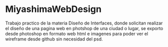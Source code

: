 # MiyashimaWebDesign
Trabajo practico de la materia Diseño de Interfaces, donde solicitan realizar el diseño de una pagina web en photshop de una ciudad o lugar, se exporto desde photoshop en formato web html e imagenes para poder ver el wireframe desde github sin necesidad del psd.
